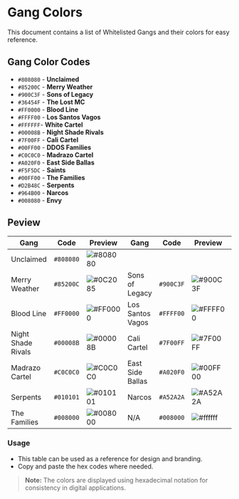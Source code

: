# Gang Colors

This document contains a list of Whitelisted Gangs and their colors for easy reference.

## Gang Color Codes

- `#808080` - **Unclaimed**
- `#85200C` - **Merry Weather**
- `#900C3F` - **Sons of Legacy**
- `#36454F` - **The Lost MC**
- `#FF0000` - **Blood Line**
- `#FFFF00` - **Los Santos Vagos**
- `#FFFFFF`- **White Cartel**
- `#00008B` - **Night Shade Rivals**
- `#7F00FF` - **Cali Cartel**
- `#00FF00` - **DDOS Families**
- `#C0C0C0` - **Madrazo Cartel**
- `#A020F0` - **East Side Ballas**
- `#F5F5DC` - **Saints**
- `#00FF00` - **The Families**
- `#D2B48C` - **Serpents**
- `#964B00` - **Narcos**
- `#008080` - **Envy**

## Peview

| Gang            | Code | Preview | Gang | Code | Preview | Gang            | Code | Preview |
|----------------------|-----------|----------|-----------|------------|---------|----------------------|------------|---------|
| Unclaimed | `#808080`  | ![#808080](https://www.colorhexa.com/808080.png) |
| Merry Weather| `#85200C`| ![#0C2085](https://www.colorhexa.com/85200C.png) | Sons of Legacy| `#900C3F` | ![#900C3F](https://www.colorhexa.com/900C3F.png) | The Lost MC| `#36454F`| ![#36454F](https://www.colorhexa.com/36454F.png) 
| Blood Line | `#FF0000` | ![#FF0000](https://www.colorhexa.com/FF0000.png) | Los Santos Vagos | `#FFFF00`| ![#FFFF00](https://www.colorhexa.com/FFFF00.png) | White Cartel| `#FFFFFF` | ![#FFFFFF](https://www.colorhexa.com/FFFFFF.png) |
| Night Shade Rivals | `#00008B`| ![#00008B](https://www.colorhexa.com/00008B.png) | Cali Cartel | `#7F00FF` | ![#7F00FF](https://www.colorhexa.com/7F00FF.png) | DDOS Families | `#00FF00`| ![#00FF00](https://www.colorhexa.com/00FF00.png) |
| Madrazo Cartel | `#C0C0C0` | ![#C0C0C0](https://www.colorhexa.com/C0C0C0.png) | East Side Ballas | `#A020F0`| ![#00FF00](https://www.colorhexa.com/A020F0.png) | Saints | `#F5F5DC` | ![#C0C0C0](https://www.colorhexa.com/F5F5DC.png) |
| Serpents | `#010101` | ![#010101](https://www.colorhexa.com/010101.png) | Narcos | `#A52A2A`| ![#A52A2A](https://www.colorhexa.com/A52A2A.png) | ENVY | `#008080` | ![#008080](https://www.colorhexa.com/008080.png) |
| The Families | `#008000` | ![#008000](https://www.colorhexa.com/008000.png) | N/A | `#008000`| ![#ffffff](https://www.colorhexa.com/ffffff.png) | N/A | `#ffffff` | ![#ffffff](https://www.colorhexa.com/ffffff.png) |


### Usage
- This table can be used as a reference for design and branding.
- Copy and paste the hex codes where needed.

> **Note:** The colors are displayed using hexadecimal notation for consistency in digital applications.
